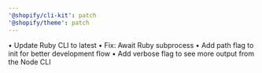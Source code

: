 ```yaml
---
'@shopify/cli-kit': patch
'@shopify/theme': patch
---
```


• Update Ruby CLI to latest
• Fix: Await Ruby subprocess
• Add path flag to init for better development flow
• Add verbose flag to see more output from the Node CLI
